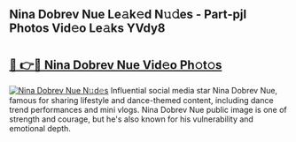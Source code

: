 ## Nina Dobrev Nue Le𝚊k𝚎d N𝚞𝚍es - Part-pjI Photos Vid𝚎o Le𝚊ks YVdy8

# <h2><a href="http://fb8kfw.evod.top/?m=Nina+Dobrev+Nue">🔗 👉🔴 Nina Dobrev Nue Vid𝚎o Ph𝚘t𝚘s</a></h2>

[![Nina Dobrev Nue N𝚞d𝚎s](https://i.imgur.com/8V9OHl7.gif)](http://fb8kfw.evod.top/?m=Nina+Dobrev+Nue)
Influential social media star Nina Dobrev Nue, famous for sharing lifestyle and dance-themed content, including dance trend performances and mini vlogs. Nina Dobrev Nue public image is one of strength and courage, but he's also known for his vulnerability and emotional depth. 
